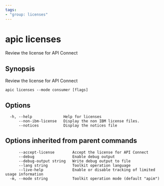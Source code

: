 ```yaml
---
tags:
- "group: licenses"
---
```

# apic licenses

Review the license for API Connect

## Synopsis

Review the license for API Connect

```
apic licenses --mode consumer [flags]
```

## Options

```
  -h, --help              Help for licenses
      --non-ibm-license   Display the non IBM license files.
      --notices           Display the notices file
```

## Options inherited from parent commands

```
      --accept-license        Accept the license for API Connect
      --debug                 Enable debug output
      --debug-output string   Write debug output to file
      --lang string           Toolkit operation language
      --live-help             Enable or disable tracking of limited usage information
  -m, --mode string           Toolkit operation mode (default "apim")
```
